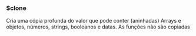 ### $clone

Cria uma cópia profunda do valor que pode conter (aninhadas) Arrays e objetos, números, strings, booleanos e datas. As funções não são copiadas
